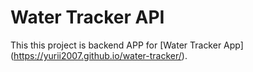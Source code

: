 # Water Tracker API

This this project is backend APP for [Water Tracker App] (https://yurii2007.github.io/water-tracker/).
